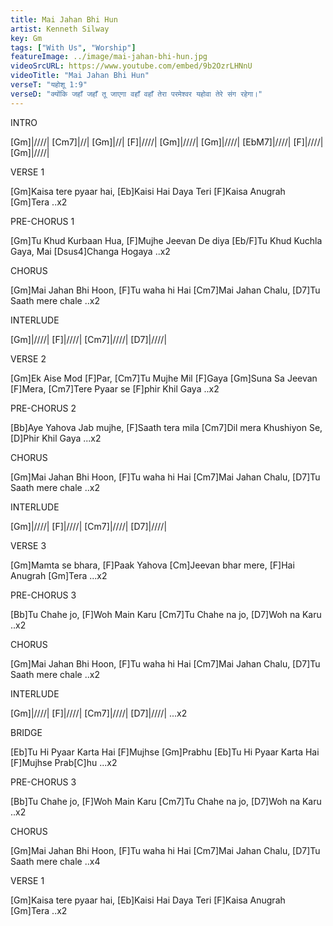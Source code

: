 ```yaml
---
title: Mai Jahan Bhi Hun
artist: Kenneth Silway
key: Gm
tags: ["With Us", "Worship"]
featureImage: ../image/mai-jahan-bhi-hun.jpg
videoSrcURL: https://www.youtube.com/embed/9b2OzrLHNnU
videoTitle: "Mai Jahan Bhi Hun"
verseT: "यहोशू 1:9"
verseD: "क्योंकि जहाँ जहाँ तू जाएगा वहाँ वहाँ तेरा परमेश्‍वर यहोवा तेरे संग रहेगा।"
---
```


INTRO

[Gm]|////|  [Cm7]|//|   [Gm]|//| [F]|////| [Gm]|////|
[Gm]|////|  [EbM7]|////|   [F]|////|  [Gm]|////|


VERSE 1

[Gm]Kaisa tere pyaar hai, 
[Eb]Kaisi Hai Daya Teri
[F]Kaisa Anugrah [Gm]Tera ..x2


PRE-CHORUS 1

[Gm]Tu Khud Kurbaan Hua, 
[F]Mujhe Jeevan De diya
[Eb/F]Tu Khud Kuchla Gaya, 
Mai [Dsus4]Changa Hogaya ..x2


CHORUS
 
[Gm]Mai Jahan Bhi Hoon, 
[F]Tu waha hi Hai
[Cm7]Mai Jahan Chalu, 
[D7]Tu Saath mere chale ..x2


INTERLUDE

[Gm]|////| [F]|////| [Cm7]|////| [D7]|////|


VERSE 2

[Gm]Ek Aise Mod [F]Par, 
[Cm7]Tu Mujhe Mil [F]Gaya
[Gm]Suna Sa Jeevan [F]Mera, 
[Cm7]Tere Pyaar se [F]phir Khil Gaya ..x2


PRE-CHORUS 2

[Bb]Aye Yahova Jab mujhe, 
[F]Saath tera mila
[Cm7]Dil mera Khushiyon Se, 
[D]Phir Khil Gaya ...x2


CHORUS
 
[Gm]Mai Jahan Bhi Hoon, 
[F]Tu waha hi Hai
[Cm7]Mai Jahan Chalu, 
[D7]Tu Saath mere chale ..x2


INTERLUDE

[Gm]|////| [F]|////| [Cm7]|////| [D7]|////|


VERSE 3

[Gm]Mamta se bhara, 
[F]Paak Yahova
[Cm]Jeevan bhar mere, 
[F]Hai Anugrah [Gm]Tera ...x2


PRE-CHORUS 3

[Bb]Tu Chahe jo, [F]Woh Main Karu
[Cm7]Tu Chahe na jo, [D7]Woh na Karu ..x2


CHORUS
 
[Gm]Mai Jahan Bhi Hoon, 
[F]Tu waha hi Hai
[Cm7]Mai Jahan Chalu, 
[D7]Tu Saath mere chale ..x2


INTERLUDE

[Gm]|////| [F]|////| [Cm7]|////| [D7]|////| ...x2


BRIDGE

[Eb]Tu Hi Pyaar Karta Hai [F]Mujhse [Gm]Prabhu
[Eb]Tu Hi Pyaar Karta Hai [F]Mujhse Prab[C]hu ...x2
 

PRE-CHORUS 3

[Bb]Tu Chahe jo, [F]Woh Main Karu
[Cm7]Tu Chahe na jo, [D7]Woh na Karu ..x2


CHORUS
 
[Gm]Mai Jahan Bhi Hoon, 
[F]Tu waha hi Hai
[Cm7]Mai Jahan Chalu, 
[D7]Tu Saath mere chale ..x4


VERSE 1

[Gm]Kaisa tere pyaar hai, 
[Eb]Kaisi Hai Daya Teri
[F]Kaisa Anugrah [Gm]Tera ..x2
